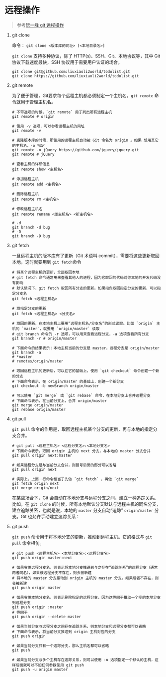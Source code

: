 # 远程操作

> 参考[阮一峰 git 远程操作](http://www.ruanyifeng.com/blog/2014/06/git_remote.html)

1. git clone

   命令： `git clone <版本库的网址> [<本地目录名>]`

   `git clone`  支持多种协议，除了 HTTP(s)、SSH、Git、本地协议等，其中 Git 协议下载速度最快，SSH 协议用于需要用户认证的场合。

   ```shell
   git clone git@github.com:liuxiaoli2world/todolist.git
   git clone https://github.com/liuxiaoli2world/todolist.git
   ```

2. git remote

   为了便于管理，Git要求每个远程主机都必须制定一个主机名。`git remote` 命令就用于管理主机名。

   ```shell
   # 不带选项的时候，`git remote` 用于列出所有远程主机
   git remote # origin
   
   # 使用 -v 选项，可以参看远程主机的网址
   git remote -v
   
   # 克隆版本库的时候，所使用的远程主机自动被 Git 命名为 origin 。如果 想用其它的主机名，-o 指定
   git remote -o jQuery https://github.com/jquery/jquery.git
   git remote # jQuery
   
   # 查看主机的详细信息
   git remote show <主机名>
   
   # 添加远程主机
   git remote add <主机名>
   
   # 删除远程主机
   git remote rm <主机名>
   
   # 修改远程主机名
   git remote rename <原主机名> <新主机名>
   ```

   

   ```shell
   # -d
   git branch -d bug
   # -D
   git branch -D bug
   ```

   

3. git fetch

   一旦远程主机的版本库有了更新（Git 术语叫 commit），需要将这些更新取回本地，这时就要用到 `git fetch`命令

   ```shell
   # 将某个远程主机的更新，全部取回本地
   # git fetch 命令通常用来查看其他人的进程，因为它取回的代码对你本地的开发代码没有影响
   # 默认情况下，git fetch 取回所有分支的更新。如果指向取回指定分支的更新，可以指定分支名
   git fetch <远程主机名>
   
   # 取指定分支的更新
   git fetch <远程主机名> <分支名>
   
   # 取回的更新，在本地主机上要用“远程主机名/分支名”的形式读取。比如 `origin` 主机的 `master`，就要用 `origin/master` 读取
   # git branch 命令的 -r 选项，可以用来查看远程分支，-a 选项查看所有分支
   git branch -r # origin/master
   
   # 下面命令的结果表示：本地主机当前的分支是 master，远程分支是 origin/master
   git branch -a
   # *master
   # remotes/origin/master
   
   # 取回远程主机的更新后，可以在它的基础上，使用 `git checkout` 命令创建一个新的分支
   # 下面命令表示，在 origin/master 的基础上，创建一个新分支
   git checkout -b newBranch origin/master
   
   # 可以使用 `git merge` 或 `git rebase` 命令，在本地分支上合并远程分支
   # 下面命令表示，在当前分支上，合并 origin/master
   git merge origin/master
   git rebase origin/master
   ```

   

4. git pull

   `git pull` 命令的作用是，取回远程主机某个分支的更新，再与本地的指定分支合并。

   ```shell
   # git pull <远程主机名> <远程分支名>:<本地分支名>
   # 下面命令表示，取回 origin 主机的 next 分支，与本地的 master 分支合并
   git pull origin next:master
   
   # 如果远程分支是与当前分支合并，则冒号后面的部分可以省略
   git pull origin next
   
   # 实际上，上面一行命令相当于先做 `git fetch` ，再做 `git merge`
   git fetch origin next
   git merge origin/next
   ```

   在某些场合下，Git 会自动在本地分支与远程分支之间，建立一种追踪关系。比如，在 `git clone` 的时候，所有本地默认分支默认与远程主机的同名分支，建立追踪关系，也就是说，本地的 `master` 分支自动“追踪” `origin/master` 分支。Git 也允许手动建立追踪关系：

   

5. git push

   `git push` 命令用于将本地分支的更新，推动到远程主机。它的格式与 `git pull` 命令相仿。

   ```shell
   # git push <远程主机名> <本地分支名>:<远程分支名>
   git push origin master:next
   
   # 如果省略远程分支名，则表示将本地分支推送到与之存在“追踪关系”的远程分支（通常两者同名），如果该远程分支不存在，则会被新建
   # 将本地的 master 分支推动到 origin 主机的 master 分支。如果后者不存在，则会被新建
   git push origin master
   
   # 如果省略本地分支名，则表示删除指定的远程分支，因为这等同于推动一个空的本地分支到远程分支
   git push origin :master
   # 等同于
   git push origin --delete master
   
   # 如果当前分支与远程分支之间存在追踪关系，则本地分支和远程分支都可以省略
   # 下面命令表示，将当前分支推送到 origin 主机对应的分支
   git push origin
   
   # 如果当前分支只有一个追踪分支，那么主机名都可以省略
   git push
   
   # 如果当前分支与多个主机存在追踪关系，则可以使用 -u 选项指定一个默认的主机，这样后面就可以不加任何参数使用 git push
   git push -u origin master
   ```